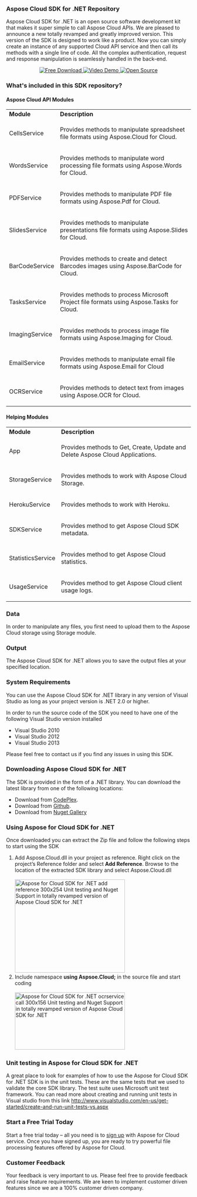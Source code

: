 <div>
  <h3>Aspose Cloud SDK for .NET Repository</h3>
  <p>Aspose Cloud SDK for .NET is an open source software development kit that makes it super simple to call Aspose Cloud APIs. We are pleased to announce a new totally revamped and greatly improved version. This version of the SDK is designed to work like a product. Now you can simply create an instance of any supported Cloud API service and then call its methods with a single line of code. All the complex authentication, request and response manipulation is seamlessly handled in the back-end.</p>
  <p style="text-align: center;">
    <a title="Free Download - Aspose Cloud SDK for .NET" href="https://asposecloudnet.codeplex.com/releases/view/133155">
      <img title="Free Download - Aspose Cloud SDK for .NET" src="http://cdn.aspose.com/Images/marketplace/free-download-icon-aspose-mp.png" alt="Free Download" />
    </a>
    <a title="Video Demo - Aspose Cloud SDK for .NET" href="https://www.youtube.com/watch?v=1EbUgpte97s">
      <img title="Video Demo - DNN Exchange Sync" src="http://cdn.aspose.com/Images/marketplace/video-demo-icon-aspose-mp.png" alt="Video Demo" />
    </a>
    <a title="Source Code - Aspose Cloud SDK for .NET" href="https://asposecloudnet.codeplex.com/SourceControl/latest">
      <img title="Source Code - Aspose Cloud SDK for .NET" src="http://cdn.aspose.com/Images/marketplace/open-source-icon-aspose-mp.png" alt="Open Source" />
    </a>
  </p>

  <h3>What's included in this SDK repository?</h3>
  <h4>Aspose Cloud API Modules</h4>
  <table>
    <tbody>
      <tr>
        <td>
          <b>Module</b>
        </td>
        <td>
          <b>Description</b>
        </td>
      </tr>
      <tr>
        <td>
          <p>CellsService</p>
        </td>
        <td>
          <p>Provides   methods to manipulate spreadsheet file formats using Aspose.Cloud for Cloud.</p>
        </td>
      </tr>
      <tr>
        <td>
          <p>WordsService</p>
        </td>
        <td>
          <p>Provides   methods to manipulate word processing file formats using Aspose.Words for   Cloud.</p>
        </td>
      </tr>
      <tr>
        <td>
          <p>PDFService</p>
        </td>
        <td>
          <p>Provides   methods to manipulate PDF file formats using Aspose.Pdf for Cloud.</p>
        </td>
      </tr>
      <tr>
        <td>
          <p>SlidesService</p>
        </td>
        <td>
          <p>Provides   methods to manipulate presentations file formats using Aspose.Slides for   Cloud.</p>
        </td>
      </tr>
      <tr>
        <td>
          <p>BarCodeService</p>
        </td>
        <td>
          <p>Provides   methods to create and detect Barcodes images using Aspose.BarCode for Cloud.</p>
        </td>
      </tr>
      <tr>
        <td>
          <p>TasksService</p>
        </td>
        <td>
          <p>Provides   methods to process Microsoft Project file formats using Aspose.Tasks for   Cloud.</p>
        </td>
      </tr>
      <tr>
        <td>
          <p>ImagingService</p>
        </td>
        <td>
          <p>Provides   methods to process image file formats using Aspose.Imaging for Cloud.</p>
        </td>
      </tr>
      <tr>
        <td>
          <p>EmailService</p>
        </td>
        <td>
          <p>Provides   methods to manipulate email file formats using Aspose.Email for Cloud</p>
        </td>
      </tr>
      <tr>
        <td>
          <p>OCRService</p>
        </td>
        <td>
          <p>Provides   methods to detect text from images using Aspose.OCR for Cloud.</p>
        </td>
      </tr>
    </tbody>
  </table>
  <h4>Helping Modules</h4>
  <table>
    <tbody>
      <tr>
        <td>
          <b>Module</b>
        </td>
        <td>
          <b>Description</b>
        </td>
      </tr>
      <tr>
        <td>
          <p>App</p>
        </td>
        <td>
          <p>Provides   methods to Get, Create, Update and Delete Aspose Cloud Applications.</p>
        </td>
      </tr>
      <tr>
        <td>
          <p>StorageService</p>
        </td>
        <td>
          <p>Provides   methods to work with Aspose Cloud Storage.</p>
        </td>
      </tr>
      <tr>
        <td>
          <p>HerokuService</p>
        </td>
        <td>
          <p>Provides   methods to work with Heroku.</p>
        </td>
      </tr>
      <tr>
        <td>
          <p>SDKService</p>
        </td>
        <td>
          <p>Provides   method to get Aspose Cloud SDK metadata.</p>
        </td>
      </tr>
      <tr>
        <td>
          <p>StatisticsService</p>
        </td>
        <td>
          <p>Provides   method to get Aspose Cloud statistics.</p>
        </td>
      </tr>
      <tr>
        <td>
          <p>UsageService</p>
        </td>
        <td>
          <p>Provides   method to get Aspose Cloud client usage logs.</p>
        </td>
      </tr>
    </tbody>
  </table>
  <h3>Data</h3>
  <p>In order to manipulate any files, you first need to upload them to the Aspose Cloud storage using Storage module.</p>
  <h3>Output</h3>
  <p>The Aspose Cloud SDK for .NET allows you to save the output files at your specified location.</p>



  <h3>System Requirements</h3>
  <p>You can use the Aspose Cloud SDK for .NET library in any version of Visual Studio as long as your project version is .NET 2.0 or higher.</p>
  <p>In order to run the source code of the SDK you need to have one of the following Visual Studio version installed</p>
  <ul>
    <li>Visual Studio 2010</li>
    <li>Visual Studio 2012</li>
    <li>Visual Studio 2013</li>
  </ul>
  <p>Please feel free to contact us if you find any issues in using this SDK.</p>
  <h3>Downloading Aspose Cloud SDK for .NET</h3>
  <p>The SDK is provided in the form of a .NET library. You can download the latest library from one of the following locations:</p>
  <ul>
    <li>
      Download from <a href="https://asposecloudnet.codeplex.com/releases/view/133155"> CodePlex</a>.
    </li>
    <li>
      Download from <a href="https://github.com/asposeforcloud/Aspose_Cloud_SDK_For_.NET/releases"> Github</a>.
    </li>
    <li>
      Download from <a href="https://www.nuget.org/packages/Aspose.Cloud.SDK.NET/"> Nuget Gallery</a>
    </li>
  </ul>
  <h3>Using Aspose for Cloud SDK for .NET</h3>
  <p>Once downloaded you can extract the Zip file and follow the following steps to start using the SDK</p>
  <ol>
    <li>
      Add Aspose.Cloud.dll in your project as reference. Right click on the project&rsquo;s Reference folder and select <strong>Add Reference</strong>. Browse to the location of the extracted SDK library and select Aspose.Cloud.dll<br /> <br /> <a href="http://www.aspose.com/blogs/wp-content/uploads/2014/09/Aspose-for-Cloud-SDK-for-.NET-add-reference.png">
        <img title="Aspose for Cloud SDK for .NET add reference" src="http://www.aspose.com/blogs/wp-content/uploads/2014/09/Aspose-for-Cloud-SDK-for-.NET-add-reference-300x254.png" alt="Aspose for Cloud SDK for .NET add reference 300x254 Unit testing and Nuget Support in totally revamped version of Aspose Cloud SDK for .NET" width="300" height="254" />
      </a>
    </li>
    <li>
      Include namespace <strong>using Aspsoe.Cloud;</strong> in the source file and start coding<br /> <br /> <a href="http://www.aspose.com/blogs/wp-content/uploads/2014/09/Aspose-for-Cloud-SDK-for-.NET-ocrservice-call.png">
        <img title="Aspose for Cloud SDK for .NET ocrservice call" src="http://www.aspose.com/blogs/wp-content/uploads/2014/09/Aspose-for-Cloud-SDK-for-.NET-ocrservice-call-300x156.png" alt="Aspose for Cloud SDK for .NET ocrservice call 300x156 Unit testing and Nuget Support in totally revamped version of Aspose Cloud SDK for .NET" width="300" height="156" />
      </a>
    </li>
  </ol>
  <h3>Unit testing in Aspose for Cloud SDK for .NET</h3>
  <p>
    A great place to look for examples of how to use the Aspose for Cloud SDK for .NET SDK is in the unit tests. These are the same tests that we used to validate the core SDK library. The test suite uses Microsoft unit test framework. You can read more about creating and running unit tests in Visual studio from this link <a href="http://www.visualstudio.com/en-us/get-started/create-and-run-unit-tests-vs.aspx"> http://www.visualstudio.com/en-us/get-started/create-and-run-unit-tests-vs.aspx</a>
  </p>
  <h3>Start a Free Trial Today</h3>
  <p>
    Start a free trial today &ndash; all you need is to <a href="https://cloud.aspose.com/SignUp"> sign up</a> with Aspose for Cloud service. Once you have signed up, you are ready to try powerful file processing features offered by Aspose for Cloud.
  </p>
  <h3>Customer Feedback</h3>
  <p>Your feedback is very important to us. Please feel free to provide feedback and raise feature requirements. We are keen to implement customer driven features since we are a 100% customer driven company.</p>
</div>